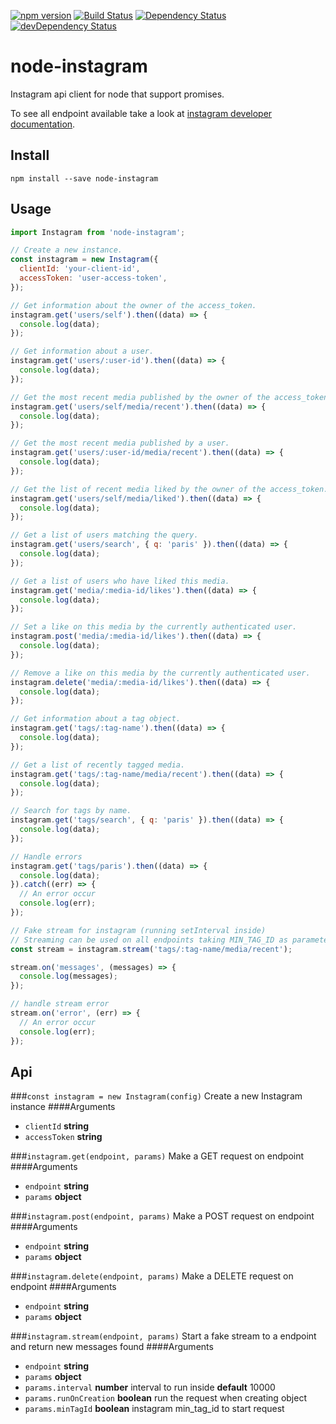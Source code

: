 [![npm version](https://badge.fury.io/js/node-instagram.svg)](https://badge.fury.io/js/node-instagram)
[![Build Status](https://travis-ci.org/pradel/node-instagram.svg?branch=master)](https://travis-ci.org/pradel/node-instagram)
[![Dependency Status](https://david-dm.org/pradel/node-instagram.svg)](https://david-dm.org/pradel/node-instagram)
[![devDependency Status](https://david-dm.org/pradel/node-instagram/dev-status.svg)](https://david-dm.org/pradel/node-instagram#info=devDependencies)

# node-instagram

Instagram api client for node that support promises.

To see all endpoint available take a look at [instagram developer documentation](https://www.instagram.com/developer/endpoints/).

## Install

`npm install --save node-instagram`

## Usage

```javascript
import Instagram from 'node-instagram';

// Create a new instance.
const instagram = new Instagram({
  clientId: 'your-client-id',
  accessToken: 'user-access-token',
});

// Get information about the owner of the access_token.
instagram.get('users/self').then((data) => {
  console.log(data);
});

// Get information about a user.
instagram.get('users/:user-id').then((data) => {
  console.log(data);
});

// Get the most recent media published by the owner of the access_token.
instagram.get('users/self/media/recent').then((data) => {
  console.log(data);
});

// Get the most recent media published by a user.
instagram.get('users/:user-id/media/recent').then((data) => {
  console.log(data);
});

// Get the list of recent media liked by the owner of the access_token.
instagram.get('users/self/media/liked').then((data) => {
  console.log(data);
});

// Get a list of users matching the query.
instagram.get('users/search', { q: 'paris' }).then((data) => {
  console.log(data);
});

// Get a list of users who have liked this media.
instagram.get('media/:media-id/likes').then((data) => {
  console.log(data);
});

// Set a like on this media by the currently authenticated user.
instagram.post('media/:media-id/likes').then((data) => {
  console.log(data);
});

// Remove a like on this media by the currently authenticated user.
instagram.delete('media/:media-id/likes').then((data) => {
  console.log(data);
});

// Get information about a tag object.
instagram.get('tags/:tag-name').then((data) => {
  console.log(data);
});

// Get a list of recently tagged media.
instagram.get('tags/:tag-name/media/recent').then((data) => {
  console.log(data);
});

// Search for tags by name.
instagram.get('tags/search', { q: 'paris' }).then((data) => {
  console.log(data);
});

// Handle errors
instagram.get('tags/paris').then((data) => {
  console.log(data);
}).catch((err) => {
  // An error occur
  console.log(err);
});

// Fake stream for instagram (running setInterval inside)
// Streaming can be used on all endpoints taking MIN_TAG_ID as parameter
const stream = instagram.stream('tags/:tag-name/media/recent');

stream.on('messages', (messages) => {
  console.log(messages);
});

// handle stream error
stream.on('error', (err) => {
  // An error occur
  console.log(err);
});

```

## Api

###`const instagram = new Instagram(config)`
Create a new Instagram instance
####Arguments
* `clientId` **string**
* `accessToken` **string**

###`instagram.get(endpoint, params)`
Make a GET request on endpoint
####Arguments
* `endpoint` **string**
* `params` **object**

###`instagram.post(endpoint, params)`
Make a POST request on endpoint
####Arguments
* `endpoint` **string**
* `params` **object**

###`instagram.delete(endpoint, params)`
Make a DELETE request on endpoint
####Arguments
* `endpoint` **string**
* `params` **object**

###`instagram.stream(endpoint, params)`
Start a fake stream to a endpoint and return new messages found
####Arguments
* `endpoint` **string**
* `params` **object**
* `params.interval` **number** interval to run inside **default** 10000
* `params.runOnCreation` **boolean** run the request when creating object
* `params.minTagId` **boolean** instagram min_tag_id to start request
